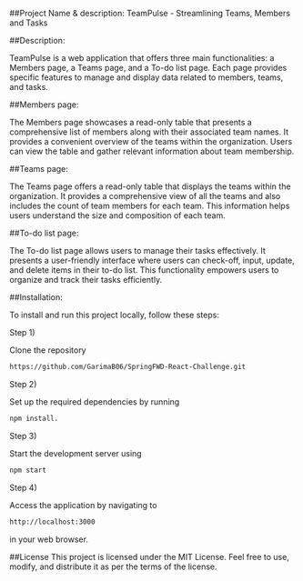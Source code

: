 ##Project Name & description: TeamPulse - Streamlining Teams, Members and Tasks

##Description: 

TeamPulse is a web application that offers three main functionalities: a Members page, a Teams page, and a To-do list page. Each page provides specific features to manage and display data related to members, teams, and tasks.

##Members page: 

The Members page showcases a read-only table that presents a comprehensive list of members along with their associated team names. It provides a convenient overview of the teams within the organization. Users can view the table and gather relevant information about team membership.

##Teams page:

The Teams page offers a read-only table that displays the teams within the organization. It provides a comprehensive view of all the teams and also includes the count of team members for each team. This information helps users understand the size and composition of each team.

##To-do list page:

The To-do list page allows users to manage their tasks effectively. It presents a user-friendly interface where users can check-off, input, update, and delete items in their to-do list. This functionality empowers users to organize and track their tasks efficiently.

##Installation:

To install and run this project locally, follow these steps:

Step 1) 

Clone the repository

```sh
https://github.com/GarimaB06/SpringFWD-React-Challenge.git
```
Step 2) 

Set up the required dependencies by running 

```sh
npm install.
```

Step 3) 

Start the development server using 

```sh
npm start 
```

Step 4) 

Access the application by navigating to 

```sh
http://localhost:3000 
```

in your web browser.

##License
This project is licensed under the MIT License. Feel free to use, modify, and distribute it as per the terms of the license.
